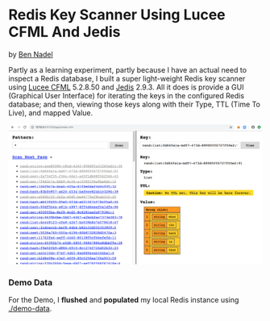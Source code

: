 
# Redis Key Scanner Using Lucee CFML And Jedis

by [Ben Nadel][bennadel]

Partly as a learning experiment, partly because I have an actual need to inspect a Redis database, I built a super light-weight Redis key scanner using [Lucee CFML][lucee] 5.2.8.50 and [Jedis][jedis] 2.9.3. All it does is provide a GUI (Graphical User Interface) for iterating the keys in the configured Redis database; and then, viewing those keys along with their Type, TTL (Time To Live), and mapped Value.

<p align="center">
	<a href="./README-screenshot.png?raw=true" target="_blank"
		><img
			src="./README-screenshot.png?raw=true"
			title="Screenshot of Redis Key Scanner running via CommandBox."
			width="600"
	/></a>
</p>

### Demo Data

For the Demo, I **flushed** and **populated** my local Redis instance using [./demo-data](./demo-data).

[bennadel]: https://www.bennadel.com "The blog of Ben Nadel"
[lucee]: https://lucee.org "Light-weight dynamic CFML scripting language"
[jedis]: https://github.com/xetorthio/jedis "GitHub: A blazingly small and sane redis java client"
